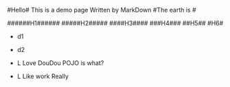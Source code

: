 #Hello#
	This is a demo page
	Written by MarkDown
#The earth is #

######H1######
#####H2#####
####H3####
###H4###
##H5##
#H6#

* d1
* d2

*   L Love DouDou
    POJO is what?
    
*   L Like work
    Really